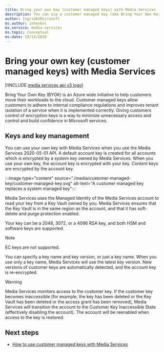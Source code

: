 ```yaml
---
title: Bring your own key (customer managed keys) with Media Services
description: You can use a customer managed key (aka Bring Your Own Key) with Media Services.
author: IngridAtMicrosoft
ms.author: inhenkel
ms.service: media-services
ms.topic: conceptual
ms.date: 10/14/2020
---
```


# Bring your own key (customer managed keys) with Media Services

[!INCLUDE [media services api v3 logo](./includes/v3-hr.md)]

Bring Your Own Key (BYOK) is an Azure wide initiative to help customers move their workloads to the cloud. Customer managed keys allow customers to adhere to internal compliance regulations and improves tenant isolation of a service when it is implemented correctly. Giving customers control of encryption keys is a way to minimize unnecessary access and control and build confidence in Microsoft services.

## Keys and key management

You can use your own key with Media Services when you use the Media Services 2020-05-01 API. A default account key is created for all accounts which is encrypted by a system key owned by Media Services. When you use your own key, the account key is encrypted with your key. Content keys are encrypted by the account key.

:::image type="content" source="./media/customer-managed-key/customer-managed-key.svg" alt-text="A customer managed key replaces a system managed key":::

Media Services uses the Managed Identity of the Media Services account to read your key from a Key Vault owned by you. Media Services ensures that the Key Vault is in the same region as the account, and that it has soft-delete and purge protection enabled.

Your key can be a 2048, 3072, or a 4096 RSA key, and both HSM and software keys are supported.

> [!NOTE]
> EC keys are not supported.

You can specify a key name and key version, or just a key name. When you use only a key name, Media Services will use the latest key version. New versions of customer keys are automatically detected, and the account key is re-encrypted.

> [!WARNING]
> Media Services monitors access to the customer key. If the customer key becomes inaccessible (for example, the key has been deleted or the Key Vault has been deleted or the access grant has been removed), Media Services will transition the account to the Customer Key Inaccessible State (effectively disabling the account).  The account will be reenabled when access to the key is restored.

## Next steps

* [How to use customer managed keys with Media Services](how-to-use-customer-managed-keys-byok.md)